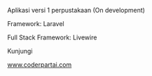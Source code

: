 Aplikasi versi 1 perpustakaan (On development)

Framework: Laravel

Full Stack Framework: Livewire


Kunjungi

www.coderpartai.com
